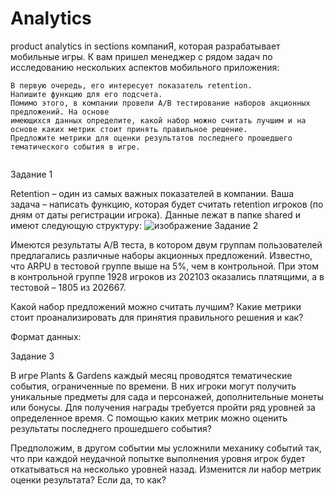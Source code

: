 # Analytics
product analytics in sections
компаниЯ, которая разрабатывает мобильные игры. К вам пришел менеджер с рядом задач по исследованию нескольких аспектов мобильного приложения:

    В первую очередь, его интересует показатель retention. Напишите функцию для его подсчета.
    Помимо этого, в компании провели A/B тестирование наборов акционных предложений. На основе
    имеющихся данных определите, какой набор можно считать лучшим и на основе каких метрик стоит принять правильное решение.
    Предложите метрики для оценки результатов последнего прошедшего тематического события в игре.
     

Задание 1

Retention – один из самых важных показателей в компании. Ваша задача – написать функцию, 
которая будет считать retention игроков (по дням от даты регистрации игрока). 
Данные лежат в папке shared и имеют следующую структуру:
![изображение](https://user-images.githubusercontent.com/106705016/209448450-502609eb-0288-49b7-9ffe-0e1770109934.png)
Задание 2

Имеются результаты A/B теста, в котором двум группам пользователей предлагались 
различные наборы акционных предложений. Известно, что ARPU в тестовой группе выше на 5%, чем в контрольной.
При этом в контрольной группе 1928 игроков из 202103 оказались платящими, а в тестовой – 1805 из 202667.

Какой набор предложений можно считать лучшим? Какие метрики стоит проанализировать для принятия правильного решения и как?

Формат данных:

Задание 3

В игре Plants & Gardens каждый месяц проводятся тематические события, ограниченные по времени. 
В них игроки могут получить уникальные предметы для сада и персонажей,
дополнительные монеты или бонусы. Для получения награды требуется пройти ряд уровней за определенное время.
С помощью каких метрик можно оценить результаты последнего прошедшего события?

Предположим, в другом событии мы усложнили механику событий так, что при каждой неудачной попытке
выполнения уровня игрок будет откатываться на несколько уровней назад. Изменится ли набор метрик оценки результата? Если да, то как?
